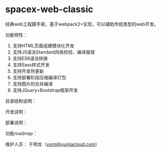 # spacex-web-classic

经典web工程脚手架，基于webpack2+实现，可以辅助传统类型的web开发。

功能特性：
1. 支持HTML页面组建模块化开发
2. 支持JS语法Standard风格校验，编译报错
3. 支持ES6语法转换
4. 支持Sass样式开发
5. 支持开发热更新
6. 支持部署阶段压缩编译打包
7. 支持图片的合并编译
8. 支持JQuery+Bootstrap框架开发

目录结构说明：


开发说明：


部署说明：


功能roadmap：


维护人员： 
于明龙（yuml@yunjiacloud.com）

